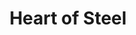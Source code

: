--- 
title: Heart of Steel
description:
price: "SOLD"
category: 
images: 
    - /assets/img/steel.png
order: 505
---